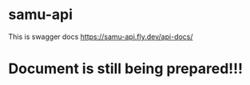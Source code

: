 # samu-api
This is swagger docs https://samu-api.fly.dev/api-docs/
# Document is still being prepared!!!
